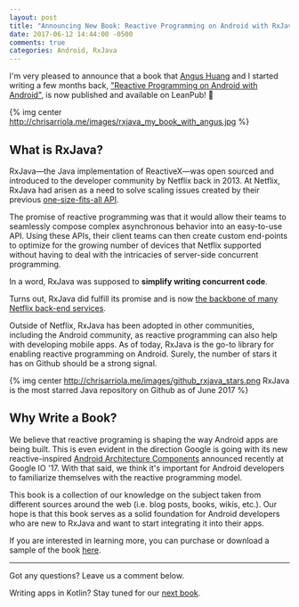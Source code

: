 ```yaml
---
layout: post
title: "Announcing New Book: Reactive Programming on Android with RxJava"
date: 2017-06-12 14:44:00 -0500
comments: true
categories: Android, RxJava
---
```


I'm very pleased to announce that a book that [Angus Huang](https://www.linkedin.com/in/ahuang13/) and I started writing a few months back, ["Reactive Programming on Android with Android"](https://leanpub.com/reactiveandroid), is now published and available on LeanPub! 🎉

{% img center http://chrisarriola.me/images/rxjava_my_book_with_angus.jpg %}

## What is RxJava?

RxJava—the Java implementation of ReactiveX—was open sourced and introduced to the developer community by Netflix back in 2013. At Netflix, RxJava had arisen as a need to solve scaling issues created by their previous [one-size-fits-all API](https://medium.com/netflix-techblog/embracing-the-differences-inside-the-netflix-api-redesign-15fd8b3dc49d). 

The promise of reactive programming was that it would allow their teams to seamlessly compose complex asynchronous behavior into an easy-to-use API. Using these APIs, their client teams can then create custom end-points to optimize for the growing number of devices that Netflix supported without having to deal with the intricacies of server-side concurrent programming. 

In a word, RxJava was supposed to **simplify writing concurrent code**.

Turns out, RxJava did fulfill its promise and is now [the backbone of many Netflix back-end services](https://medium.com/netflix-techblog/reactive-programming-in-the-netflix-api-with-rxjava-7811c3a1496a). 

Outside of Netflix, RxJava has been adopted in other communities, including the Android community, as reactive programming can also help with developing mobile apps. As of today, RxJava is the go-to library for enabling reactive programming on Android. Surely, the number of stars it has on Github should be a strong signal.

{% img center http://chrisarriola.me/images/github_rxjava_stars.png RxJava is the most starred Java repository on Github as of June 2017 %}

## Why Write a Book?

We believe that reactive programing is shaping the way Android apps are being built. This is even evident in the direction Google is going with its new reactive-inspired [Android Architecture Components](https://developer.android.com/topic/libraries/architecture/index.html) announced recently at Google IO '17. With that said, we think it's important for Android developers to familiarize themselves with the reactive programming model.

This book is a collection of our knowledge on the subject taken from different sources around the web (i.e. blog posts, books, wikis, etc.). Our hope is that this book serves as a solid foundation for Android developers who are new to RxJava and want to start integrating it into their apps.

If you are interested in learning more, you can purchase or download a sample of the book [here](https://leanpub.com/reactiveandroid). 

------
Got any questions? Leave us a comment below.

Writing apps in Kotlin? Stay tuned for our [next book](https://leanpub.com/reactiveandroidrxkotlin).